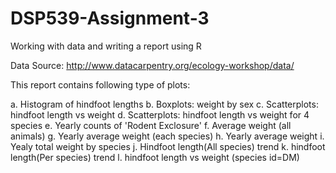# DSP539-Assignment-3
Working with data and writing a report using R

Data Source: http://www.datacarpentry.org/ecology-workshop/data/

This report contains following type of plots:

a. Histogram of hindfoot lengths
b. Boxplots: weight by sex
c. Scatterplots:  hindfoot length vs weight
d. Scatterplots:  hindfoot length vs weight for 4 species
e. Yearly counts of 'Rodent Exclosure'
f. Average weight (all animals)
g. Yearly average weight (each species)
h. Yearly average weight
i. Yealy total weight by species
j. Hindfoot length(All species) trend
k. hindfoot length(Per species) trend
l. hindfoot length vs weight (species id=DM)


